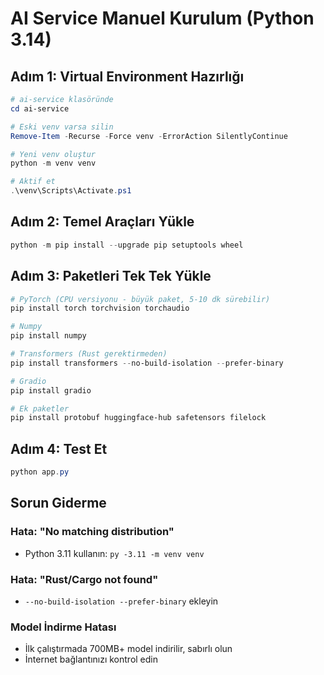 # AI Service Manuel Kurulum (Python 3.14)

## Adım 1: Virtual Environment Hazırlığı
```powershell
# ai-service klasöründe
cd ai-service

# Eski venv varsa silin
Remove-Item -Recurse -Force venv -ErrorAction SilentlyContinue

# Yeni venv oluştur
python -m venv venv

# Aktif et
.\venv\Scripts\Activate.ps1
```

## Adım 2: Temel Araçları Yükle
```powershell
python -m pip install --upgrade pip setuptools wheel
```

## Adım 3: Paketleri Tek Tek Yükle
```powershell
# PyTorch (CPU versiyonu - büyük paket, 5-10 dk sürebilir)
pip install torch torchvision torchaudio

# Numpy
pip install numpy

# Transformers (Rust gerektirmeden)
pip install transformers --no-build-isolation --prefer-binary

# Gradio
pip install gradio

# Ek paketler
pip install protobuf huggingface-hub safetensors filelock
```

## Adım 4: Test Et
```powershell
python app.py
```

## Sorun Giderme

### Hata: "No matching distribution"
- Python 3.11 kullanın: `py -3.11 -m venv venv`

### Hata: "Rust/Cargo not found"
- `--no-build-isolation --prefer-binary` ekleyin

### Model İndirme Hatası
- İlk çalıştırmada 700MB+ model indirilir, sabırlı olun
- İnternet bağlantınızı kontrol edin


